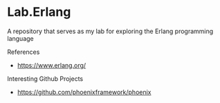 # Lab.Erlang
A repository that serves as my lab for exploring the Erlang programming language

References
* https://www.erlang.org/


Interesting Github Projects
* https://github.com/phoenixframework/phoenix



